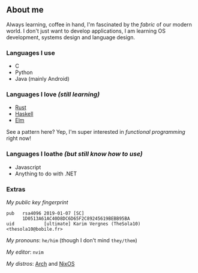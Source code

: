 ## About me

Always learning, coffee in hand, I'm fascinated by the _fabric_ of our modern world. I don't just want to develop applications, I am learning OS development, systems design and language design.

### Languages I use
- C
- Python
- Java (mainly Android)

### Languages I love _(still learning)_
- [Rust](https://rust-lang.org)
- [Haskell](https://haskell.org)
- [Elm](https://elm-lang.org)

See a pattern here? Yep, I'm super interested in _functional programming_ right now!

### Languages I loathe _(but still know how to use)_
- Javascript
- Anything to do with .NET

### Extras
_My public key fingerprint_
```
pub   rsa4096 2019-01-07 [SC]
      1D0513A61AC40D8DC6D65F2C89245619BEBB95BA
uid           [ultimate] Karim Vergnes (TheSola10) <thesola10@bobile.fr>
```

_My pronouns_: `he/him` (though I don't mind `they/them`)

_My editor_: `nvim`

_My distros_: [Arch](https://archlinux.org) and [NixOS](https://nixos.org)
